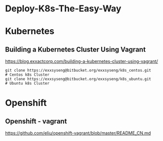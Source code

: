 # Deploy-K8s-The-Easy-Way


# Kubernetes


##  Building a Kubernetes Cluster Using Vagrant
https://blog.exxactcorp.com/building-a-kubernetes-cluster-using-vagrant/     

```
git clone https://exxsyseng@bitbucket.org/exxsyseng/k8s_centos.git      # Centos k8s Cluster
git clone https://exxsyseng@bitbucket.org/exxsyseng/k8s_ubuntu.git      # Ubuntu k8s Cluster

```




#  Openshift

## Openshift - vagrant 
https://github.com/eliu/openshift-vagrant/blob/master/README_CN.md  




